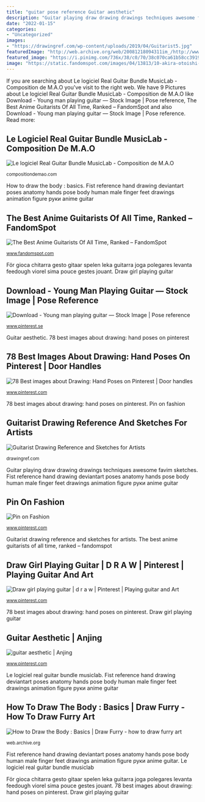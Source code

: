 ```yaml
---
title: "guitar pose reference Guitar aesthetic"
description: "Guitar playing draw drawing drawings techniques awesome favim sketches"
date: "2022-01-15"
categories:
- "Uncategorized"
images:
- "https://drawingref.com/wp-content/uploads/2019/04/Guitarist5.jpg"
featuredImage: "http://web.archive.org/web/20081218094311im_/http://www.drawfurry.com/images/how-bods3.gif"
featured_image: "https://i.pinimg.com/736x/38/c0/70/38c070ca61b58cc3919966bcfac6a8a4.jpg"
image: "https://static.fandomspot.com/images/04/13813/10-akira-otoishi-jojos-bizarre-adventure-anime.jpg"
---
```


If you are searching about Le logiciel Real Guitar Bundle MusicLab - Composition de M.A.O you've visit to the right web. We have 9 Pictures about Le logiciel Real Guitar Bundle MusicLab - Composition de M.A.O like Download - Young man playing guitar — Stock Image | Pose reference, The Best Anime Guitarists Of All Time, Ranked – FandomSpot and also Download - Young man playing guitar — Stock Image | Pose reference. Read more:

## Le Logiciel Real Guitar Bundle MusicLab - Composition De M.A.O

![Le logiciel Real Guitar Bundle MusicLab - Composition de M.A.O](https://compositiondemao.com/wp-content/uploads/2020/03/guitare.jpg "Guitar playing drawing guitarist reference mellow references deviantart sketches")

<small>compositiondemao.com</small>

How to draw the body : basics. Fist reference hand drawing deviantart poses anatomy hands pose body human male finger feet drawings animation figure руки anime guitar

## The Best Anime Guitarists Of All Time, Ranked – FandomSpot

![The Best Anime Guitarists Of All Time, Ranked – FandomSpot](https://static.fandomspot.com/images/04/13813/10-akira-otoishi-jojos-bizarre-adventure-anime.jpg "Le logiciel real guitar bundle musiclab")

<small>www.fandomspot.com</small>

För gioca chitarra gesto gitaar spelen leka guitarra joga polegares levanta feedough viorel sima pouce gestes jouant. Draw girl playing guitar

## Download - Young Man Playing Guitar — Stock Image | Pose Reference

![Download - Young man playing guitar — Stock Image | Pose reference](https://i.pinimg.com/736x/84/1f/d5/841fd5f239b84d7d9de4fed95aab5741.jpg "Guitar playing drawing guitarist reference mellow references deviantart sketches")

<small>www.pinterest.se</small>

Guitar aesthetic. 78 best images about drawing: hand poses on pinterest

## 78 Best Images About Drawing: Hand Poses On Pinterest | Door Handles

![78 Best images about Drawing: Hand Poses on Pinterest | Door handles](https://s-media-cache-ak0.pinimg.com/736x/78/49/f0/7849f0e7a2091174b91e83c56437d88f.jpg "78 best images about drawing: hand poses on pinterest")

<small>www.pinterest.com</small>

78 best images about drawing: hand poses on pinterest. Pin on fashion

## Guitarist Drawing Reference And Sketches For Artists

![Guitarist Drawing Reference and Sketches for Artists](https://drawingref.com/wp-content/uploads/2019/04/Guitarist5.jpg "Akira otoishi jojo chili anime pepper bizarre rhcp adventure master guitarists fandomspot ranked")

<small>drawingref.com</small>

Guitar playing draw drawing drawings techniques awesome favim sketches. Fist reference hand drawing deviantart poses anatomy hands pose body human male finger feet drawings animation figure руки anime guitar

## Pin On Fashion

![Pin on Fashion](https://i.pinimg.com/736x/df/6a/4c/df6a4c0b090572d7249211c854b4127b.jpg "Draw girl playing guitar")

<small>www.pinterest.com</small>

Guitarist drawing reference and sketches for artists. The best anime guitarists of all time, ranked – fandomspot

## Draw Girl Playing Guitar | D R A W | Pinterest | Playing Guitar And Art

![Draw girl playing guitar | d r a w | Pinterest | Playing guitar and Art](https://s-media-cache-ak0.pinimg.com/originals/08/d8/e0/08d8e085bb14a648ae852825e41402b5.jpg "Draw girl playing guitar")

<small>www.pinterest.com</small>

78 best images about drawing: hand poses on pinterest. Draw girl playing guitar

## Guitar Aesthetic | Anjing

![guitar aesthetic | Anjing](https://i.pinimg.com/736x/38/c0/70/38c070ca61b58cc3919966bcfac6a8a4.jpg "The best anime guitarists of all time, ranked – fandomspot")

<small>www.pinterest.com</small>

Le logiciel real guitar bundle musiclab. Fist reference hand drawing deviantart poses anatomy hands pose body human male finger feet drawings animation figure руки anime guitar

## How To Draw The Body : Basics | Draw Furry - How To Draw Furry Art

![How to Draw the Body : Basics | Draw Furry - how to draw furry art](http://web.archive.org/web/20081218094311im_/http://www.drawfurry.com/images/how-bods3.gif "Le logiciel real guitar bundle musiclab")

<small>web.archive.org</small>

Fist reference hand drawing deviantart poses anatomy hands pose body human male finger feet drawings animation figure руки anime guitar. Le logiciel real guitar bundle musiclab

För gioca chitarra gesto gitaar spelen leka guitarra joga polegares levanta feedough viorel sima pouce gestes jouant. 78 best images about drawing: hand poses on pinterest. Draw girl playing guitar
